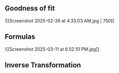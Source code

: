 ## Goodness of fit
![[Screenshot 2025-02-26 at 4.33.03 AM.jpg | 750]]
## Formulas
![[Screenshot 2025-03-11 at 6.52.51 PM.jpg]]

## Inverse Transformation

